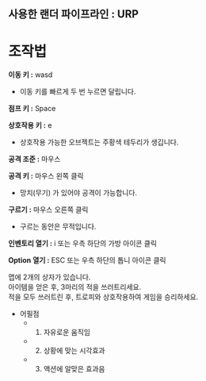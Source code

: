 ## 사용한 랜더 파이프라인 : URP


# 조작법


**이동 키 :** wasd
* 이동 키를 빠르게 두 번 누르면 달립니다.

**점프 키 :** Space

**상호작용 키 :** e
* 상호작용 가능한 오브젝트는 주황색 테두리가 생깁니다.

**공격 조준 :** 마우스

**공격 키 :** 마우스 왼쪽 클릭
* 망치(무기) 가 있어야 공격이 가능합니다.

**구르기 :** 마우스 오른쪽 클릭
* 구르는 동안은 무적입니다.

**인벤토리 열기 :** i 또는 우측 하단의 가방 아이콘 클릭

**Option 열기 :** ESC 또는 우측 하단의 톱니 아이콘 클릭


맵에 2개의 상자가 있습니다.<br/>
아이템을 얻은 후, 3마리의 적을 쓰러트리세요.<br/>
적을 모두 쓰러트린 후, 트로피와 상호작용하여 게임을 승리하세요.


* 어필점
    * 1. 자유로운 움직임
    * 2. 상황에 맞는 시각효과
    * 3. 액션에 알맞은 효과음
